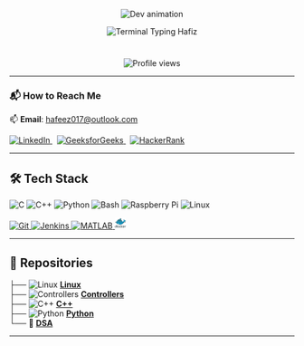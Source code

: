 <!-- 3D Cube -->
<p align="center">
  <img src="https://github.com/saadeghi/saadeghi/blob/master/dino.gif?raw=true" width="240" alt="Dev animation">
</p>
<p align="center">
  <img src="https://your-image-host/hafiz_terminal_typing.gif" width="400" alt="Terminal Typing Hafiz">
</p>


<h1 align="center"></h1>

<p align="center">
  <img src="https://komarev.com/ghpvc/?username=hafeezkhn&label=Profile%20views&color=0e75b6&style=flat" alt="Profile views" />
</p>

---

### 📬 How to Reach Me

📫 **Email**: [hafeez017@outlook.com](mailto:hafeez017@outlook.com)

<p align="left">
  <a href="https://linkedin.com/in/hafiz-k-" target="blank">
    <img src="https://raw.githubusercontent.com/rahuldkjain/github-profile-readme-generator/master/src/images/icons/Social/linked-in-alt.svg" alt="LinkedIn" width="20" height="20"/>
  </a>
  &nbsp;
  <a href="https://auth.geeksforgeeks.org/user/hafeez17md" target="blank">
    <img src="https://raw.githubusercontent.com/rahuldkjain/github-profile-readme-generator/master/src/images/icons/Social/geeks-for-geeks.svg" alt="GeeksforGeeks" width="20" height="20"/>
  </a>
  &nbsp;
  <a href="https://www.hackerrank.com/khafee3" target="_blank">
    <img src="https://raw.githubusercontent.com/rahuldkjain/github-profile-readme-generator/master/src/images/icons/Social/hackerrank.svg" alt="HackerRank" width="20" height="20"/>
  </a>

---

## 🛠️ Tech Stack

![C](https://img.shields.io/badge/c-%2300599C.svg?style=for-the-badge&logo=c&logoColor=white)
![C++](https://img.shields.io/badge/c++-%2300599C.svg?style=for-the-badge&logo=c%2B%2B&logoColor=white)
![Python](https://img.shields.io/badge/python-3670A0?style=for-the-badge&logo=python&logoColor=ffdd54)
![Bash](https://img.shields.io/badge/shell_script-%23121011.svg?style=for-the-badge&logo=gnu-bash&logoColor=white)
![Raspberry Pi](https://img.shields.io/badge/-RaspberryPi-C51A4A?style=for-the-badge&logo=Raspberry-Pi)
![Linux](https://img.shields.io/badge/Linux-FCC624?style=for-the-badge&logo=linux&logoColor=black)

<p align="left">
  <a href="https://git-scm.com/" target="_blank">
    <img src="https://www.vectorlogo.zone/logos/git-scm/git-scm-icon.svg" alt="Git" width="20" height="20"/>
  </a>
  <a href="https://www.jenkins.io" target="_blank">
    <img src="https://www.vectorlogo.zone/logos/jenkins/jenkins-icon.svg" alt="Jenkins" width="20" height="20"/>
  </a>
  <a href="https://www.mathworks.com/" target="_blank">
    <img src="https://user-images.githubusercontent.com/10817626/67014544-482be200-f0f5-11e9-8e74-3dd575c8ad83.png" alt="MATLAB" width="20" height="20"/>
  </a>
  <a href="https://www.docker.com/" target="_blank">
    <img src="https://raw.githubusercontent.com/devicons/devicon/master/icons/docker/docker-original-wordmark.svg" alt="Docker" width="20" height="20"/>
  </a>
</p>

---
## 📂 Repositories

├── <img src="https://upload.wikimedia.org/wikipedia/commons/a/af/Tux.png" alt="Linux" width="12" height="12"> [**Linux**](https://github.com/hafeezkhn/programming_C/tree/main/linux_internals)<br>
├── <img src="https://fonts.gstatic.com/s/e/notoemoji/latest/1f916/512.gif" alt="Controllers" width="12" height="12"> [**Controllers**](https://github.com/hafeezkhn/programming_C/tree/main/microcontroller)<br>
├── <img src="https://fonts.gstatic.com/s/e/notoemoji/latest/2795/512.gif" alt="C++" width="12" height="12"> [**C++**](https://github.com/hafeezkhn/practice)<br>
├── <img src="https://fonts.gstatic.com/s/e/notoemoji/latest/1f40d/512.gif" alt="Python" width="12" height="12"> [**Python**](https://github.com/hafeezkhn/Programming_py)<br>
└── 📔 [**DSA**](https://github.com/hafeezkhn/DSA)<br>


---
